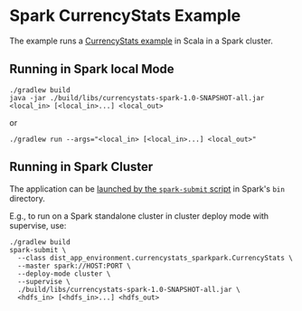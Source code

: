 # Spark CurrencyStats Example

The example runs a [CurrencyStats example](https://github.com/apache/spark/blob/master/examples/src/main/java/org/apache/spark/examples/JavaCurrencyStats.java) in Scala in a Spark cluster.

## Running in Spark local Mode

~~~shell
./gradlew build
java -jar ./build/libs/currencystats-spark-1.0-SNAPSHOT-all.jar <local_in> [<local_in>...] <local_out>
~~~

or

~~~shell
./gradlew run --args="<local_in> [<local_in>...] <local_out>"
~~~

## Running in Spark Cluster

The application can be [launched by the `spark-submit` script](https://spark.apache.org/docs/latest/submitting-applications.html) in Spark's `bin` directory.

E.g., to run on a Spark standalone cluster in cluster deploy mode with supervise, use:

~~~shell
./gradlew build
spark-submit \
  --class dist_app_environment.currencystats_sparkpark.CurrencyStats \
  --master spark://HOST:PORT \
  --deploy-mode cluster \
  --supervise \
  ./build/libs/currencystats-spark-1.0-SNAPSHOT-all.jar \
  <hdfs_in> [<hdfs_in>...] <hdfs_out>
~~~
